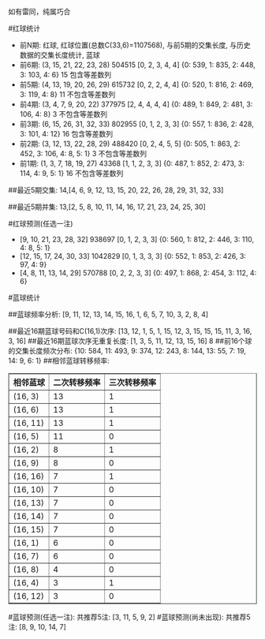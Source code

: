 <!-- 
.. title: 双色球2016039期(2016-04-07)数据分析报告
.. slug: slott-2016039-2016-04-07-report
.. date: 2016-04-08 08:00:00 UTC+08:00
.. tags: Lottery
.. link: 
.. description: 
.. type: text
-->

如有雷同，纯属巧合

<!-- TEASER_END-->

#红球统计

- 前N期: 红球, 红球位置(总数C(33,6)=1107568), 与前5期的交集长度, 与历史数据的交集长度统计, 蓝球
- 前6期: (3, 15, 21, 22, 23, 28) 504515 [0, 2, 3, 4, 4] {0: 539, 1: 835, 2: 448, 3: 103, 4: 6} 15 包含等差数列
- 前5期: (4, 13, 19, 20, 26, 29) 615732 [0, 2, 2, 4, 4] {0: 520, 1: 816, 2: 469, 3: 119, 4: 8} 11 不包含等差数列
- 前4期: (3, 4, 7, 9, 20, 22) 377975 [2, 4, 4, 4, 4] {0: 489, 1: 849, 2: 481, 3: 106, 4: 8} 3 不包含等差数列
- 前3期: (6, 15, 26, 31, 32, 33) 802955 [0, 1, 2, 3, 3] {0: 557, 1: 836, 2: 428, 3: 101, 4: 12} 16 包含等差数列
- 前2期: (3, 12, 13, 22, 28, 29) 488420 [0, 2, 4, 5, 5] {0: 505, 1: 863, 2: 452, 3: 106, 4: 8, 5: 1} 3 不包含等差数列
- 前1期: (1, 3, 7, 18, 19, 27) 43368 [1, 1, 2, 3, 3] {0: 487, 1: 852, 2: 473, 3: 114, 4: 9, 5: 1} 16 不包含等差数列

##最近5期交集:
14,[4, 6, 9, 12, 13, 15, 20, 22, 26, 28, 29, 31, 32, 33]

##最近5期并集:
13,[2, 5, 8, 10, 11, 14, 16, 17, 21, 23, 24, 25, 30]

#红球预测(任选一注)

- [9, 10, 21, 23, 28, 32] 938697 [0, 1, 2, 3, 3] {0: 560, 1: 812, 2: 446, 3: 110, 4: 8, 5: 1}
- [12, 15, 17, 24, 30, 33] 1042829 [0, 1, 3, 3, 3] {0: 552, 1: 853, 2: 426, 3: 97, 4: 9}
- [4, 8, 11, 13, 14, 29] 570788 [0, 2, 2, 3, 3] {0: 497, 1: 868, 2: 454, 3: 112, 4: 6}

#蓝球统计

##蓝球频率分析:
[9, 11, 12, 13, 14, 15, 16, 1, 6, 5, 7, 10, 3, 2, 8, 4]

##最近16期蓝球号码和C(16,1)次序:
 [13, 12, 1, 5, 1, 15, 12, 3, 15, 15, 15, 11, 3, 16, 3, 16]
##最近16期蓝球次序无重复长度:
 [1, 3, 5, 11, 12, 13, 15, 16] 8
##前16个球的交集长度频次分布:
{10: 584, 11: 493, 9: 374, 12: 243, 8: 144, 13: 55, 7: 19, 14: 9, 6: 1}
##相邻蓝球转移频率:
 <table border="1" class="table table-striped dataframe">
  <thead>
    <tr style="text-align: right;">
      <th>相邻蓝球</th>
      <th>二次转移频率</th>
      <th>三次转移频率</th>
    </tr>
  </thead>
  <tbody>
    <tr>
      <td>(16, 3)</td>
      <td>13</td>
      <td>1</td>
    </tr>
    <tr>
      <td>(16, 6)</td>
      <td>13</td>
      <td>1</td>
    </tr>
    <tr>
      <td>(16, 11)</td>
      <td>13</td>
      <td>1</td>
    </tr>
    <tr>
      <td>(16, 5)</td>
      <td>11</td>
      <td>0</td>
    </tr>
    <tr>
      <td>(16, 2)</td>
      <td>8</td>
      <td>1</td>
    </tr>
    <tr>
      <td>(16, 9)</td>
      <td>8</td>
      <td>0</td>
    </tr>
    <tr>
      <td>(16, 16)</td>
      <td>7</td>
      <td>1</td>
    </tr>
    <tr>
      <td>(16, 10)</td>
      <td>7</td>
      <td>0</td>
    </tr>
    <tr>
      <td>(16, 13)</td>
      <td>7</td>
      <td>0</td>
    </tr>
    <tr>
      <td>(16, 14)</td>
      <td>7</td>
      <td>0</td>
    </tr>
    <tr>
      <td>(16, 15)</td>
      <td>7</td>
      <td>0</td>
    </tr>
    <tr>
      <td>(16, 1)</td>
      <td>6</td>
      <td>0</td>
    </tr>
    <tr>
      <td>(16, 7)</td>
      <td>6</td>
      <td>0</td>
    </tr>
    <tr>
      <td>(16, 8)</td>
      <td>4</td>
      <td>0</td>
    </tr>
    <tr>
      <td>(16, 4)</td>
      <td>3</td>
      <td>1</td>
    </tr>
    <tr>
      <td>(16, 12)</td>
      <td>3</td>
      <td>0</td>
    </tr>
  </tbody>
</table>
#蓝球预测(任选一注):
共推荐5注: [3, 11, 5, 9, 2]
#蓝球预测(尚未出现):
共推荐5注: [8, 9, 10, 14, 7]

